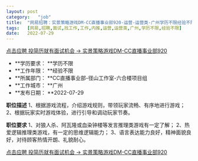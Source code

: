 ```yaml
---
layout:	post
category:	"job"
title:	"网易招聘：实景策略游戏DM-CC直播事业部920-运营-运营类-广州学历不限经验不限"
tags:	[网易,招聘,面试,找工作,工作,内推,运营,运营类,广州,学历不限,经验不限]
date:	2022-07-29
---
```


[点击应聘 投简历就有面试机会 -> 实景策略游戏DM-CC直播事业部920](http://mobile.bole.netease.com/bole/boleDetail?id=41541&employeeId=346f03c3cda5f04c&key=all)



- **学历要求： **学历不限
- **工作年限： **经验不限
- **所属部门： **CC直播事业部-径山工作室-六合楼项目组
- **工作城市： **广州
- **发布日期： **2022-07-29



**职位描述**
1、根据游戏流程，介绍游戏规则，带领玩家流畅、有序地进行游戏；
2、根据玩家实时游戏体验，进行引导和调动玩家节奏。



**职位要求**
1、对狼人杀、阿瓦隆或血染钟楼等发言推理类游戏有一定了解；
2、热爱逻辑推理类游戏，有一定的思维逻辑能力；
3、语言表达能力良好，精神面貌良好，对待顾客热情开朗、礼貌耐心。



[点击应聘 投简历就有面试机会 -> 实景策略游戏DM-CC直播事业部920](http://mobile.bole.netease.com/bole/boleDetail?id=41541&employeeId=346f03c3cda5f04c&key=all)
